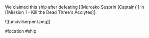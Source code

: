 We claimed this ship after defeating [[Murosko Sesprin (Captain)]] in [[Mission 1 - Kill the Dead Three's Acolytes]].

![[uncivilserpent.png]]

#location #ship